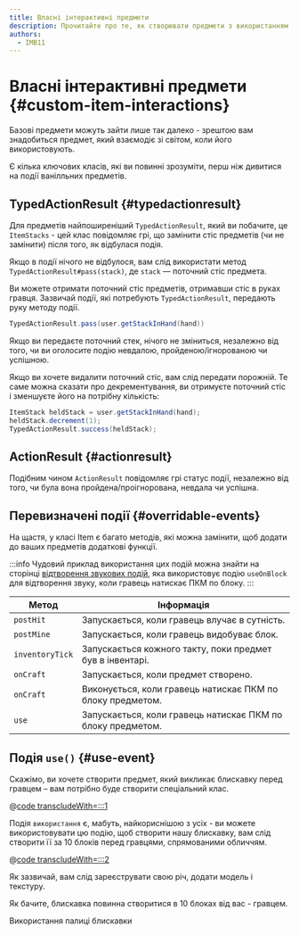 ```yaml
---
title: Власні інтерактивні предмети
description: Прочитайте про те, як створювати предмети з використанням вбудованих ваніллою подій.
authors:
  - IMB11
---
```


# Власні інтерактивні предмети {#custom-item-interactions}

Базові предмети можуть зайти лише так далеко - зрештою вам знадобиться предмет, який взаємодіє зі світом, коли його використовують.

Є кілька ключових класів, які ви повинні зрозуміти, перш ніж дивитися на події ванілльних предметів.

## TypedActionResult {#typedactionresult}

Для предметів найпоширеніший `TypedActionResult`, який ви побачите, це `ItemStacks` - цей клас повідомляє грі, що замінити стіс предметів (чи не замінити) після того, як відбулася подія.

Якщо в події нічого не відбулося, вам слід використати метод `TypedActionResult#pass(stack)`, де `stack` — поточний стіс предмета.

Ви можете отримати поточний стіс предметів, отримавши стіс в руках гравця. Зазвичай події, які потребують `TypedActionResult`, передають руку методу події.

```java
TypedActionResult.pass(user.getStackInHand(hand))
```

Якщо ви передаєте поточний стек, нічого не зміниться, незалежно від того, чи ви оголосите подію невдалою, пройденою/ігнорованою чи успішною.

Якщо ви хочете видалити поточний стіс, вам слід передати порожній. Те саме можна сказати про декрементування, ви отримуєте поточний стіс і зменшуєте його на потрібну кількість:

```java
ItemStack heldStack = user.getStackInHand(hand);
heldStack.decrement(1);
TypedActionResult.success(heldStack);
```

## ActionResult {#actionresult}

Подібним чином `ActionResult` повідомляє грі статус події, незалежно від того, чи була вона пройдена/проігнорована, невдала чи успішна.

## Перевизначені події {#overridable-events}

На щастя, у класі Item є багато методів, які можна замінити, щоб додати до ваших предметів додаткові функції.

:::info
Чудовий приклад використання цих подій можна знайти на сторінці [відтворення звукових подій](../sounds/using-sounds), яка використовує подію `useOnBlock` для відтворення звуку, коли гравець натискає ПКМ по блоку.
:::

| Метод           | Інформація                                                                  |
| --------------- | --------------------------------------------------------------------------- |
| `postHit`       | Запускається, коли гравець влучає в сутність.               |
| `postMine`      | Запускається, коли гравець видобуває блок.                  |
| `inventoryTick` | Запускається кожного такту, поки предмет був в інвентарі.   |
| `onCraft`       | Запускається, коли предмет створено.                        |
| `onCraft`       | Виконується, коли гравець натискає ПКМ по блоку предметом.  |
| `use`           | Запускається, коли гравець натискає ПКМ по блоку предметом. |

## Подія `use()` {#use-event}

Скажімо, ви хочете створити предмет, який викликає блискавку перед гравцем – вам потрібно буде створити спеціальний клас.

@[code transcludeWith=:::1](@/reference/latest/src/main/java/com/example/docs/item/custom/LightningStick.java)

Подія `використання` є, мабуть, найкориснішою з усіх - ви можете використовувати цю подію, щоб створити нашу блискавку, вам слід створити її за 10 блоків перед гравцями, спрямованими обличчям.

@[code transcludeWith=:::2](@/reference/latest/src/main/java/com/example/docs/item/custom/LightningStick.java)

Як зазвичай, вам слід зареєструвати свою річ, додати модель і текстуру.

Як бачите, блискавка повинна створитися в 10 блоках від вас - гравцем.

<VideoPlayer src="/assets/develop/items/custom_items_0.webm">Використання палиці блискавки</VideoPlayer>
